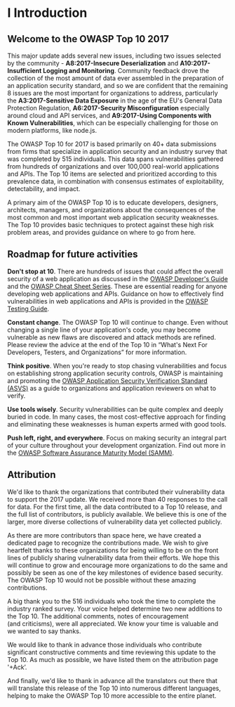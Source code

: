 # I Introduction
## Welcome to the OWASP Top 10 2017

This major update adds several new issues, including two issues selected by the community - **A8:2017-Insecure Deserialization** and **A10:2017-Insufficient Logging and Monitoring**. Community feedback drove the collection of the most amount of data ever assembled in the preparation of an application security standard, and so we are confident that the remaining 8 issues are the most important for organizations to address, particularly the **A3:2017-Sensitive Data Exposure** in the age of the EU's General Data Protection Regulation, **A6:2017-Security Misconfiguration** especially around cloud and API services, and **A9:2017-Using Components with Known Vulnerabilities**, which can be especially challenging for those on modern platforms, like node.js.

The OWASP Top 10 for 2017 is based primarily on 40+ data submissions from firms that specialize in application security and an industry survey that was completed by 515 individuals. This data spans vulnerabilities gathered from hundreds of organizations and over 100,000 real-world applications and APIs. The Top 10 items are selected and prioritized according to this prevalence data, in combination with consensus estimates of exploitability, detectability, and impact.

A primary aim of the OWASP Top 10 is to educate developers, designers, architects, managers, and organizations about the consequences of the most common and most important web application security weaknesses. The Top 10 provides basic techniques to protect against these high risk problem areas, and provides guidance on where to go from here.

## Roadmap for future activities

**Don't stop at 10**. There are hundreds of issues that could affect the overall security of a web application as discussed in the [OWASP Developer's Guide](https://www.owasp.org/index.php/OWASP_Guide_Project) and the [OWASP Cheat Sheet Series](https://www.owasp.org/index.php/Category:Cheatsheets). These are essential reading for anyone developing web applications and APIs. Guidance on how to effectively find vulnerabilities in web applications and APIs is provided in the [OWASP Testing Guide](https://www.owasp.org/index.php/OWASP_Testing_Project).

**Constant change**. The OWASP Top 10 will continue to change. Even without changing a single line of your application's code, you may become vulnerable as new flaws are discovered and attack methods are refined. Please review the advice at the end of the Top 10 in “What's Next For Developers, Testers, and Organizations” for more information.

**Think positive**. When you're ready to stop chasing vulnerabilities and focus on establishing strong application security controls, OWASP is maintaining and promoting the [OWASP Application Security Verification Standard (ASVS)](https://www.owasp.org/index.php/ASVS) as a guide to organizations and application reviewers on what to verify.

**Use tools wisely**. Security vulnerabilities can be quite complex and deeply buried in code. In many cases, the most cost-effective approach for finding and eliminating these weaknesses is human experts armed with good tools.

**Push left, right, and everywhere**. Focus on making security an integral part of your culture throughout your development organization. Find out more in the [OWASP Software Assurance Maturity Model (SAMM)](https://www.owasp.org/index.php/OWASP_SAMM_Project).

## Attribution

We'd like to thank the organizations that contributed their vulnerability data to support the 2017 update. We received more than 40 responses to the call for data. For the first time, all the data contributed to a Top 10 release, and the full list of contributors, is publicly available. We believe this is one of the larger, more diverse collections of vulnerability data yet collected publicly.

As there are more contributors than space here, we have created a dedicated page to recognize the contributions made. We wish to give heartfelt thanks to these organizations for being willing to be on the front lines of publicly sharing vulnerability data from their efforts. We hope this will continue to grow and encourage more organizations to do the same and possibly be seen as one of the key milestones of evidence based security. The OWASP Top 10 would not be possible without these amazing contributions.

A big thank you to the 516 individuals who took the time to complete the industry ranked survey. Your voice helped determine two new additions to the Top 10. The additional comments, notes of encouragement (and criticisms), were all appreciated. We know your time is valuable and we wanted to say thanks.

We would like to thank in advance those individuals who contribute significant constructive comments and time reviewing this update to the Top 10. As much as possible, we have listed them on the attribution page '+Ack’.

And finally, we'd like to thank in advance all the translators out there that will translate this release of the Top 10 into numerous different languages, helping to make the OWASP Top 10 more accessible to the entire planet.

